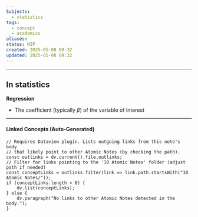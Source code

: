 ```yaml
---
Subjects:
  - statistics
tags:
  - concept
  - academics
aliases: 
status: WIP
created: 2025-05-08 09:32
updated: 2025-05-08 09:32
---
```

---
## In statistics
**Regression**
- The coefficient (typically $\beta$) of the variable of interest

---
#### Linked Concepts (Auto-Generated)
```dataviewjs
// Requires Dataview plugin. Lists outgoing links from this note's body
// that likely point to other Atomic Notes (by checking the path).
const outlinks = dv.current().file.outlinks;
// Filter for links pointing to the '10 Atomic Notes' folder (adjust path if needed)
const conceptLinks = outlinks.filter(link => link.path.startsWith("10 Atomic Notes/"));
if (conceptLinks.length > 0) {
    dv.list(conceptLinks);
} else {
    dv.paragraph("No links to other Atomic Notes detected in the body.");
}
```



